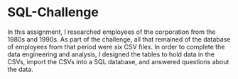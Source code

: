 # SQL-Challenge

In this assignment, I researched employees of the corporation from the 1980s and 1990s. As part of the challenge, all that remained of the database of employees from that period were six CSV files. In order to complete the data engineering and analysis, I designed the tables to hold data in the CSVs, import the CSVs into a SQL database, and answered questions about the data. 
